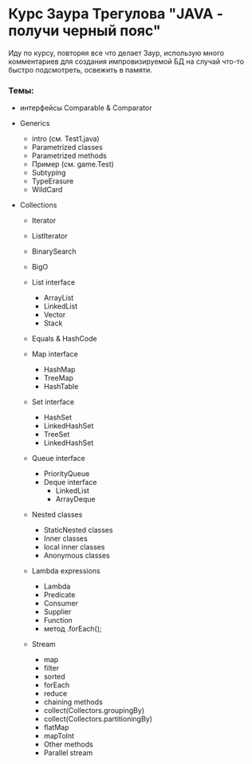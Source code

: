 # Курс Заура Трегулова "JAVA - получи черный пояс"

Иду по курсу, повторяя все что делает Заур, использую много комментариев для создания импровизируемой БД на случай что-то быстро подсмотреть, освежить в памяти.

### Темы:

+ интерфейсы Comparable & Comparator


+ Generics
  + intro (см. Test1.java)
  + Parametrized classes
  + Parametrized methods
  + Пример (см. game.Test)
  + Subtyping
  + TypeErasure
  + WildCard


+ Collections
  + Iterator
  + ListIterator
  + BinarySearch
  + BigO
  + List interface
    + ArrayList
    + LinkedList
    + Vector
    + Stack
  + Equals & HashCode
  + Map interface
    + HashMap
    + TreeMap
    + HashTable
  + Set interface
    + HashSet
    + LinkedHashSet
    + TreeSet
    + LinkedHashSet
  + Queue interface
    + PriorityQueue
    + Deque interface
      + LinkedList
      + ArrayDeque
  

  + Nested classes
    + StaticNested classes
    + Inner classes
    + local inner classes
    + Anonymous classes


  + Lambda expressions
    + Lambda
    + Predicate
    + Consumer
    + Supplier
    + Function
    + метод .forEach();


  + Stream
    - map
    - filter
    - sorted
    - forEach
    - reduce
    - chaining methods
    - collect(Collectors.groupingBy)
    - collect(Collectors.partitioningBy)
    - flatMap
    - mapToInt
    - Other methods
    - Parallel stream